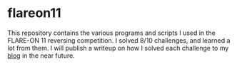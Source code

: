 # flareon11
This repository contains the various programs and scripts I used in the FLARE-ON 11 reversing competition.
I solved 8/10 challenges, and learned a lot from them. I will publish a writeup on how I solved each challenge to my [blog](https://vaktibabat.github.io) in the near future.
